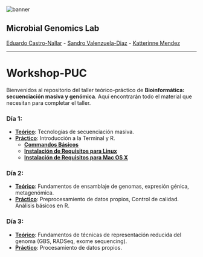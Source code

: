 ![banner](https://github.com/microgenomics/Workshop-PUC/blob/master/images/logocbibhorizontal.png?raw=true)

## Microbial Genomics Lab

[Eduardo Castro-Nallar](https://github.com/ecastron) - [Sandro Valenzuela-Diaz](https://github.com/Sanrrone) - [Katterinne Mendez](https://github.com/Katterinne)

---

# Workshop-PUC

Bienvenidos al repositorio del taller teórico-práctico de **Bioinformática: secuenciación masiva y genómica**. Aquí encontrarán todo el material que necesitan para completar el taller.


### Día 1: 

+ [**Teórico**](): Tecnologías de secuenciación masiva.
+ [**Práctico**](https://github.com/microgenomics/Workshop-PUC/blob/master/dia1/Dia1_introduccion.md): Introducción a la Terminal y R.
	+ **[Commandos Básicos]()**
	+ **[Instalación de Requisitos para Linux]()**
	+ **[Instalación de Requisitos para Mac OS X]()**
 
### Día 2:

+ [**Teórico**](): Fundamentos de ensamblaje de genomas, expresión génica, metagenómica.
+ [**Práctico**](https://github.com/microgenomics/Workshop-PUC/blob/master/dia2/Dia2_Assembly.md): Preprocesamiento de datos propios, Control de calidad. Análisis básicos en R.

### Día 3:

+ [**Teórico**](): Fundamentos de técnicas de representación reducida del genoma (GBS, RADSeq, exome sequencing).
+ [**Práctico**](https://github.com/microgenomics/Workshop-PUC/blob/master/dia3/Dia3_RAD-seq.md): Procesamiento de datos propios.
